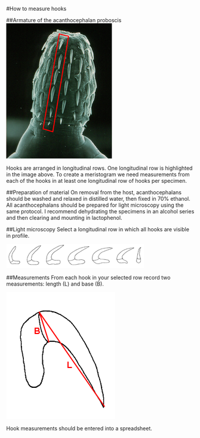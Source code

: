 #How to measure hooks

##Armature of the acanthocephalan proboscis
![SEM of acanthocephalan proboscis with one longitudinal row of hooks highlighted.](/images/long_row_hooks.png)

Hooks are arranged in longitudinal rows. One longitudinal row is highlighted in the image above. To create a meristogram we need measurements from each of the hooks in at least one longitudinal row of hooks per specimen.

##Preparation of material
On removal from the host, acanthocephalans should be washed and relaxed in distilled water, then fixed in 70% ethanol. All acanthocephalans should be prepared for light microscopy using the same protocol. I recommend dehydrating the specimens in an alcohol series and then clearing and mounting in lactophenol.

##Light microscopy
Select a longitudinal row in which all hooks are visible in profile.

![Line drawing of one longitudinal row of hooks in profile](/images/brayi_hooks.png)

##Measurements
From each hook in your selected row record two measurements: length (L) and base (B).

![Hook length and base measurements](/images/hook_measurements.png)

Hook measurements should be entered into a spreadsheet.

